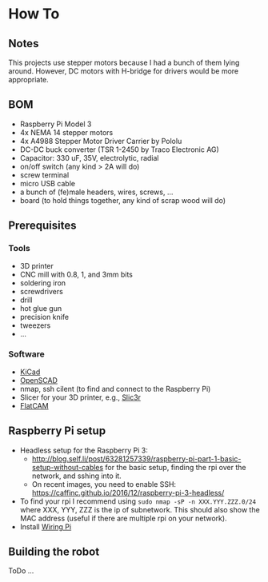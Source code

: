 # How To

## Notes

This projects use stepper motors because I had a bunch of them lying around.
However, DC motors with H-bridge for drivers would be more appropriate.

## BOM

* Raspberry Pi Model 3
* 4x NEMA 14 stepper motors
* 4x A4988 Stepper Motor Driver Carrier by Pololu
* DC-DC buck converter (TSR 1-2450 by Traco Electronic AG)
* Capacitor: 330 uF, 35V, electrolytic, radial
* on/off switch (any kind > 2A will do)
* screw terminal
* micro USB cable
* a bunch of (fe)male headers, wires, screws, ...
* board (to hold things together, any kind of scrap wood will do)

## Prerequisites

### Tools

* 3D printer
* CNC mill with 0.8, 1, and 3mm bits
* soldering iron
* screwdrivers
* drill
* hot glue gun
* precision knife
* tweezers
* ...

### Software

* [KiCad](http://kicad-pcb.org/)
* [OpenSCAD](http://www.openscad.org/)
* nmap, ssh cilent (to find and connect to the Raspberry Pi)
* Slicer for your 3D printer, e.g., [Slic3r](http://slic3r.org/)
* [FlatCAM](http://flatcam.org/)

## Raspberry Pi setup

* Headless setup for the Raspberry Pi 3:
  - http://blog.self.li/post/63281257339/raspberry-pi-part-1-basic-setup-without-cables for the basic setup, finding the rpi over the network, and sshing into it.
  - On recent images, you need to enable SSH: https://caffinc.github.io/2016/12/raspberry-pi-3-headless/
* To find your rpi I recommend using `sudo nmap -sP -n XXX.YYY.ZZZ.0/24` where XXX, YYY, ZZZ is the ip of subnetwork. This should also show the MAC address (useful if there are multiple rpi on your network).
* Install [Wiring Pi](http://wiringpi.com/download-and-install/)

## Building the robot

ToDo ...
